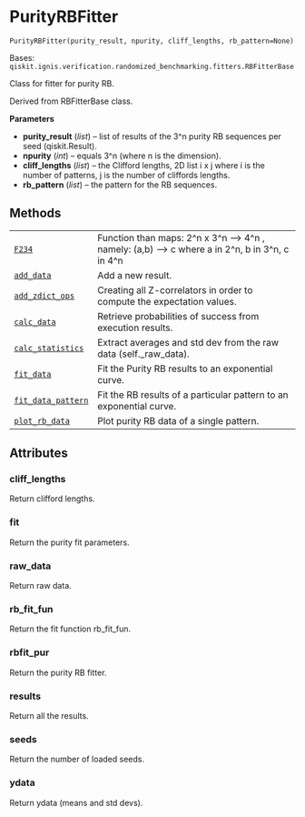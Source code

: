# PurityRBFitter

<span id="undefined" />

`PurityRBFitter(purity_result, npurity, cliff_lengths, rb_pattern=None)`

Bases: `qiskit.ignis.verification.randomized_benchmarking.fitters.RBFitterBase`

Class for fitter for purity RB.

Derived from RBFitterBase class.

**Parameters**

*   **purity\_result** (*list*) – list of results of the 3^n purity RB sequences per seed (qiskit.Result).
*   **npurity** (*int*) – equals 3^n (where n is the dimension).
*   **cliff\_lengths** (*list*) – the Clifford lengths, 2D list i x j where i is the number of patterns, j is the number of cliffords lengths.
*   **rb\_pattern** (*list*) – the pattern for the RB sequences.

## Methods

|                                                                                                                                                                                                       |                                                                                              |
| ----------------------------------------------------------------------------------------------------------------------------------------------------------------------------------------------------- | -------------------------------------------------------------------------------------------- |
| [`F234`](qiskit.ignis.verification.PurityRBFitter.F234#qiskit.ignis.verification.PurityRBFitter.F234 "qiskit.ignis.verification.PurityRBFitter.F234")                                                 | Function than maps: 2^n x 3^n –> 4^n , namely: (a,b) –> c where a in 2^n, b in 3^n, c in 4^n |
| [`add_data`](qiskit.ignis.verification.PurityRBFitter.add_data#qiskit.ignis.verification.PurityRBFitter.add_data "qiskit.ignis.verification.PurityRBFitter.add_data")                                 | Add a new result.                                                                            |
| [`add_zdict_ops`](qiskit.ignis.verification.PurityRBFitter.add_zdict_ops#qiskit.ignis.verification.PurityRBFitter.add_zdict_ops "qiskit.ignis.verification.PurityRBFitter.add_zdict_ops")             | Creating all Z-correlators in order to compute the expectation values.                       |
| [`calc_data`](qiskit.ignis.verification.PurityRBFitter.calc_data#qiskit.ignis.verification.PurityRBFitter.calc_data "qiskit.ignis.verification.PurityRBFitter.calc_data")                             | Retrieve probabilities of success from execution results.                                    |
| [`calc_statistics`](qiskit.ignis.verification.PurityRBFitter.calc_statistics#qiskit.ignis.verification.PurityRBFitter.calc_statistics "qiskit.ignis.verification.PurityRBFitter.calc_statistics")     | Extract averages and std dev from the raw data (self.\_raw\_data).                           |
| [`fit_data`](qiskit.ignis.verification.PurityRBFitter.fit_data#qiskit.ignis.verification.PurityRBFitter.fit_data "qiskit.ignis.verification.PurityRBFitter.fit_data")                                 | Fit the Purity RB results to an exponential curve.                                           |
| [`fit_data_pattern`](qiskit.ignis.verification.PurityRBFitter.fit_data_pattern#qiskit.ignis.verification.PurityRBFitter.fit_data_pattern "qiskit.ignis.verification.PurityRBFitter.fit_data_pattern") | Fit the RB results of a particular pattern to an exponential curve.                          |
| [`plot_rb_data`](qiskit.ignis.verification.PurityRBFitter.plot_rb_data#qiskit.ignis.verification.PurityRBFitter.plot_rb_data "qiskit.ignis.verification.PurityRBFitter.plot_rb_data")                 | Plot purity RB data of a single pattern.                                                     |

## Attributes

<span id="undefined" />

### cliff\_lengths

Return clifford lengths.

<span id="undefined" />

### fit

Return the purity fit parameters.

<span id="undefined" />

### raw\_data

Return raw data.

<span id="undefined" />

### rb\_fit\_fun

Return the fit function rb\_fit\_fun.

<span id="undefined" />

### rbfit\_pur

Return the purity RB fitter.

<span id="undefined" />

### results

Return all the results.

<span id="undefined" />

### seeds

Return the number of loaded seeds.

<span id="undefined" />

### ydata

Return ydata (means and std devs).
